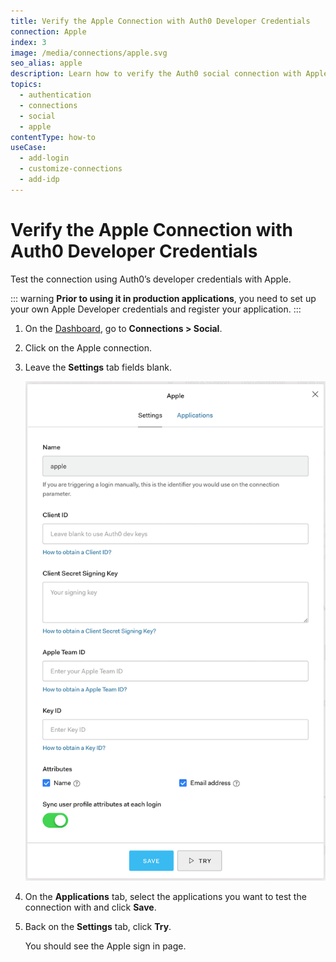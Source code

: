 ```yaml
---
title: Verify the Apple Connection with Auth0 Developer Credentials
connection: Apple
index: 3
image: /media/connections/apple.svg
seo_alias: apple
description: Learn how to verify the Auth0 social connection with Apple. 
topics:
  - authentication
  - connections
  - social
  - apple
contentType: how-to
useCase:
  - add-login
  - customize-connections
  - add-idp
---
```


# Verify the Apple Connection with Auth0 Developer Credentials

Test the connection using Auth0’s developer credentials with Apple. 

::: warning
**Prior to using it in production applications**, you need to set up your own Apple Developer credentials and register your application.
:::

1. On the [Dashboard](${manage_url}), go to **Connections > Social**.
2. Click on the Apple connection.
3. Leave the **Settings** tab fields blank. 

    ![Apple Settings](/media/articles/connections/social/apple/apple-connection.png)

4. On the **Applications** tab, select the applications you want to test the connection with and click **Save**.
5. Back on the **Settings** tab, click **Try**.

    You should see the Apple sign in page. 
